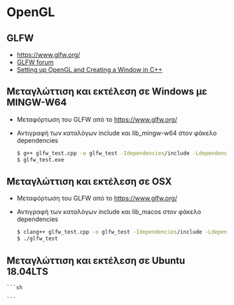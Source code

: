 # OpenGL

## GLFW

* <https://www.glfw.org/>
* [GLFW forum](https://discourse.glfw.org/)
* [Setting up OpenGL and Creating a Window in C++](https://www.youtube.com/watch?v=OR4fNpBjmq8&t=163s)

## Μεταγλώττιση και εκτέλεση σε Windows με MINGW-W64

* Μεταφόρτωση του GLFW από το <https://www.glfw.org/>
* Αντιγραφή των καταλόγων include και lib_mingw-w64 στον φάκελο dependencies

    ```sh
    $ g++ glfw_test.cpp -o glfw_test -Idependencies/include -Ldependencies/lib-mingw-w64 -lglfw3 -lopengl32 -lgdi32 -luser32 -lkernel32
    $ glfw_test.exe
    ```

## Μεταγλώττιση και εκτέλεση σε OSX

* Μεταφόρτωση του GLFW από το <https://www.glfw.org/>
* Αντιγραφή των καταλόγων include και lib_macos στον φάκελο dependencies

    ```sh
    $ clang++ glfw_test.cpp -o glfw_test -Idependencies/include -Ldependencies/lib-macos -std=c++11 -stdlib=libc++ -lglfw3 -framework CoreVideo -framework OpenGL -framework IOKit -framework Cocoa -framework Carbon
    $ ./glfw_test
    ```

## Μεταγλώττιση και εκτέλεση σε Ubuntu 18.04LTS

    ```sh

    ```
